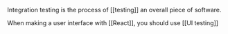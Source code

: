 Integration testing is the process of [[testing]] an overall piece of software.

When making a user interface with [[React]], you should use [[UI testing]]